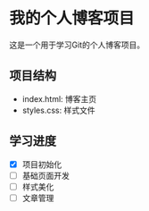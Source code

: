 # 我的个人博客项目

这是一个用于学习Git的个人博客项目。

## 项目结构
- index.html: 博客主页
- styles.css: 样式文件

## 学习进度
- [x] 项目初始化
- [ ] 基础页面开发
- [ ] 样式美化
- [ ] 文章管理
